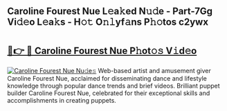 ## Caroline Fourest Nue L𝚎a𝚔ed N𝚞𝚍e - Part-7Gg Vi𝚍𝚎o L𝚎a𝚔s - H𝚘𝚝 O𝚗𝚕yf𝚊ns P𝚑𝚘tos c2ywx

# <h2><a href="http://kf9iiu.oniu.top/?m=Caroline+Fourest+Nue">🔗👉 🔴 Caroline Fourest Nue P𝚑ot𝚘𝚜 V𝚒d𝚎o</a></h2>

[![Caroline Fourest Nue Nu𝚍e𝚜](https://i.imgur.com/0qMVB7G.gif)](http://kf9iiu.oniu.top/?m=Caroline+Fourest+Nue)
Web-based artist and amusement giver Caroline Fourest Nue, acclaimed for disseminating dance and lifestyle knowledge through popular dance trends and brief videos. Brilliant puppet builder Caroline Fourest Nue, celebrated for their exceptional skills and accomplishments in creating puppets.  
